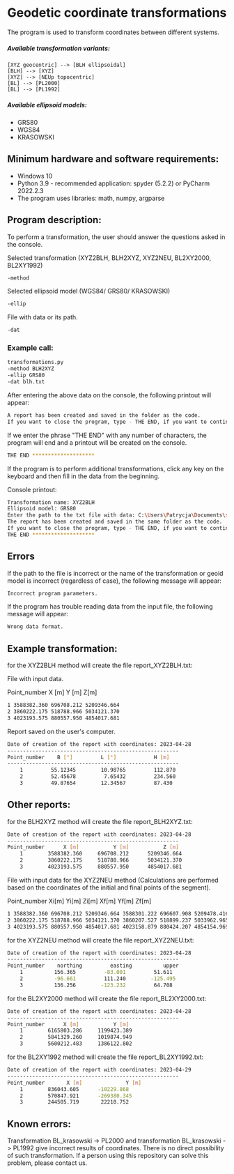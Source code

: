 # Geodetic coordinate transformations
The program is used to transform coordinates between different systems.
##### Available transformation variants:
```
[XYZ geocentric] --> [BLH ellipsoidal]
[BLH] --> [XYZ]
[XYZ] --> [NEUp topocentric]
[BL] --> [PL2000]
[BL] --> [PL1992]
```
##### Available ellipsoid models:
- GRS80
- WGS84
- KRASOWSKI

## Minimum hardware and software requirements:
- Windows 10
- Python 3.9 - recommended application: spyder (5.2.2) or PyCharm 2022.2.3
- The program uses libraries: math, numpy, argparse

## Program description:
To perform a transformation, the user should answer the questions asked in the console.

Selected transformation (XYZ2BLH, BLH2XYZ, XYZ2NEU, BL2XY2000, BL2XY1992)
```sh
-method
```
Selected ellipsoid model (WGS84/ GRS80/ KRASOWSKI)
```sh
-ellip
```
File with data or its path.
```sh
-dat
```
### Example call:
```sh
transformations.py
-method BLH2XYZ
-ellip GRS80
-dat blh.txt
```
After entering the above data on the console, the following printout will appear:
```sh
A report has been created and saved in the folder as the code.
If you want to close the program, type - THE END, if you want to continue, type anything: 
```
If we enter the phrase "THE END" with any number of characters, the program will end and a printout will be created on the console.
```sh
THE END ********************
```
If the program is to perform additional transformations, click any key on the keyboard and then fill in the data from the beginning.

Console printout:
```sh
Transformation name: XYZ2BLH
Ellipsoid model: GRS80
Enter the path to the txt file with data: C:\Users\Patrycja\Documents\studia\!PYTHON\Proj1_Transformations\xyz.txt
The report has been created and saved in the same folder as the code.
If you want to close the program, type - THE END, if you want to continue, type anything: THE END
THE END ******************** 
```

## Errors
If the path to the file is incorrect or the name of the transformation or geoid model is incorrect (regardless of case), the following message will appear:
```sh
Incorrect program parameters.
```
If the program has trouble reading data from the input file, the following message will appear:
```sh
Wrong data format.
```

## Example transformation:
for the XYZ2BLH method will create the file report_XYZ2BLH.txt:

File with input data.

Point_number    X [m]         Y [m]            Z[m]
```sh
1 3588382.360 696708.212 5209346.664 
2 3860222.175 518788.966 5034121.370 
3 4023193.575 880557.950 4854017.681 
```
Report saved on the user's computer.
```sh
Date of creation of the report with coordinates: 2023-04-28 
-------------------------------------------------------
Point_number    B [°]         L [°]            H [m]       
-------------------------------------------------------
    1         55.12345        10.98765         112.870    
    2         52.45678         7.65432         234.560    
    3         49.87654        12.34567         87.430 
```
## Other reports:
for the BLH2XYZ method will create the file report_BLH2XYZ.txt:
```sh
Date of creation of the report with coordinates: 2023-04-28 
-------------------------------------------------------
Point_number      X [m]           Y [m]           Z [m]     
    1        3588382.360     696708.212      5209346.664  
    2        3860222.175     518788.966      5034121.370  
    3        4023193.575     880557.950      4854017.681 
```
File with input data for the XYZ2NEU method (Calculations are performed based on the coordinates of the initial and final points of the segment).

Point_number    Xi[m]         Yi[m]         Zi[m]       Xf[m]         Yf[m]            Zf[m]
```sh
1 3588382.360 696708.212 5209346.664 3588301.222 696607.908 5209478.416
2 3860222.175 518788.966 5034121.370 3860207.527 518899.237 5033962.965
3 4023193.575 880557.950 4854017.681 4023158.879 880424.207 4854154.969
```
for the XYZ2NEU method will create the file report_XYZ2NEU.txt:
```sh
Date of creation of the report with coordinates: 2023-04-28 
-------------------------------------------------------
Point_number    northing         easting          upper     
    1          156.365         -83.001         51.611     
    2          -96.661         111.240        -125.495    
    3          136.256        -123.232         64.708
```
for the BL2XY2000 method will create the file report_BL2XY2000.txt:
```sh
Date of creation of the report with coordinates: 2023-04-28 
-------------------------------------------------------
Point_number      X [m]           Y [m]     
    1        6165803.286     1199423.389  
    2        5841329.260     1019874.949  
    3        5600212.483     1386122.802 
```
for the BL2XY1992 method will create the file report_BL2XY1992.txt:
```sh
Date of creation of the report with coordinates: 2023-04-29 
-------------------------------------------------------
Point_number       X [m]              Y [m]       
    1        836043.605      -10229.868   
    2        570847.921      -269380.345  
    3        244505.719       22210.752 
```

## Known errors:
Transformation BL_krasowski -> PL2000 and transformation BL_krasowski -> PL1992 give incorrect results of coordinates. There is no direct possibility of such transformation. If a person using this repository can solve this problem, please contact us.
